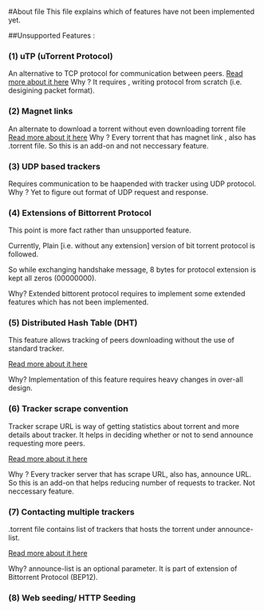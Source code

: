 #About file
This file explains which of features have not been implemented yet.

##Unsupported Features :
### (1) uTP (uTorrent Protocol)
An alternative to TCP protocol for communication between peers.
[Read more about it here](http://bittorrent.org/beps/bep_0029.html)
Why ? It requires , writing protocol from scratch (i.e. desigining packet format).

### (2) Magnet links
An alternate to download a torrent without even downloading torrent file
[Read more about it here](http://stackoverflow.com/questions/3844502/how-do-bittorrent-magnet-links-work)
Why ? Every torrent that has magnet link , also has .torrent file. So this is an add-on and not neccessary feature.

### (3) UDP based trackers
Requires communication to be haapended with tracker using UDP protocol.
Why ?  Yet to figure out format of UDP request and response.

### (4) Extensions of  Bittorrent Protocol
This point is more fact rather than unsupported feature.

Currently, Plain [i.e. without any extension] version of bit torrent protocol is followed.

So while exchanging handshake message, 8 bytes for protocol extension is kept all zeros (00000000).

Why? Extended bittorent protocol requires to implement some extended features which has not been implemented. 

### (5) Distributed Hash Table (DHT)
This feature allows tracking of peers downloading without the use of standard tracker.

[Read more about it here](https://wiki.theory.org/BitTorrentSpecification#Distributed_Hash_Table)

Why? Implementation of this feature requires heavy changes in over-all design. 

### (6) Tracker scrape convention
Tracker scrape URL is way of getting statistics about torrent and more details about tracker. It helps in deciding whether or not to send announce requesting more peers.

[Read more about it here](https://en.wikipedia.org/wiki/Tracker_scrape)

Why ? Every tracker server that has scrape URL, also has, announce URL. So this is an add-on that helps reducing number of requests to tracker. Not neccessary feature.  


### (7) Contacting multiple trackers
.torrent file contains list of trackers that hosts the torrent under announce-list.

[Read more about it here](http://bittorrent.org/beps/bep_0012.html)

Why? announce-list is an optional parameter. It is part of extension of Bittorrent Protocol (BEP12).

### (8) Web seeding/ HTTP Seeding